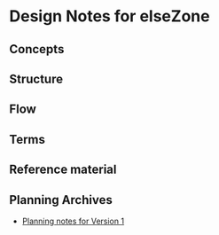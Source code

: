 Design Notes for elseZone
================================================================================


Concepts
--------------------------------------------------------------------------------


Structure
--------------------------------------------------------------------------------


Flow
--------------------------------------------------------------------------------


Terms
--------------------------------------------------------------------------------


Reference material
--------------------------------------------------------------------------------


Planning Archives
--------------------------------------------------------------------------------

- [Planning notes for Version 1](./v1/README.md)
